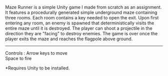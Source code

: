 Maze Runner is a simple Unity game I made from scratch as an assignment. 
It features a procedurally generated simple underground maze containing three rooms.
Each room contains a key needed to open the exit.
Upon first entering any room, an enemy is spawned that deterministically visits the entire maze until it is destroyed.
The player can shoot a projectile in the direction they are "facing" to destroy enemies.
The game is over once the player exits the maze and reaches the flagpole above ground.
________
Controls :
Arrow keys to move  
Space to fire

*Requires Unity to be installed.
